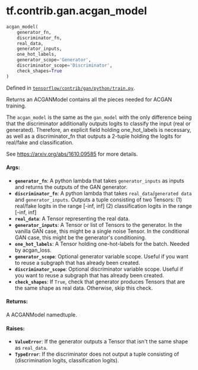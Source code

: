 <div itemscope itemtype="http://developers.google.com/ReferenceObject">
<meta itemprop="name" content="tf.contrib.gan.acgan_model" />
</div>

# tf.contrib.gan.acgan_model

``` python
acgan_model(
    generator_fn,
    discriminator_fn,
    real_data,
    generator_inputs,
    one_hot_labels,
    generator_scope='Generator',
    discriminator_scope='Discriminator',
    check_shapes=True
)
```



Defined in [`tensorflow/contrib/gan/python/train.py`](https://www.tensorflow.org/code/tensorflow/contrib/gan/python/train.py).

Returns an ACGANModel contains all the pieces needed for ACGAN training.

The `acgan_model` is the same as the `gan_model` with the only difference
being that the discriminator additionally outputs logits to classify the input
(real or generated).
Therefore, an explicit field holding one_hot_labels is necessary, as well as a
discriminator_fn that outputs a 2-tuple holding the logits for real/fake and
classification.

See https://arxiv.org/abs/1610.09585 for more details.

#### Args:

* <b>`generator_fn`</b>: A python lambda that takes `generator_inputs` as inputs and
    returns the outputs of the GAN generator.
* <b>`discriminator_fn`</b>: A python lambda that takes `real_data`/`generated data`
    and `generator_inputs`. Outputs a tuple consisting of two Tensors:
      (1) real/fake logits in the range [-inf, inf]
      (2) classification logits in the range [-inf, inf]
* <b>`real_data`</b>: A Tensor representing the real data.
* <b>`generator_inputs`</b>: A Tensor or list of Tensors to the generator. In the
    vanilla GAN case, this might be a single noise Tensor. In the conditional
    GAN case, this might be the generator's conditioning.
* <b>`one_hot_labels`</b>: A Tensor holding one-hot-labels for the batch. Needed by
    acgan_loss.
* <b>`generator_scope`</b>: Optional generator variable scope. Useful if you want to
    reuse a subgraph that has already been created.
* <b>`discriminator_scope`</b>: Optional discriminator variable scope. Useful if you
    want to reuse a subgraph that has already been created.
* <b>`check_shapes`</b>: If `True`, check that generator produces Tensors that are the
    same shape as real data. Otherwise, skip this check.


#### Returns:

A ACGANModel namedtuple.


#### Raises:

* <b>`ValueError`</b>: If the generator outputs a Tensor that isn't the same shape as
    `real_data`.
* <b>`TypeError`</b>: If the discriminator does not output a tuple consisting of
  (discrimination logits, classification logits).